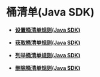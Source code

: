 # 桶清单\(Java SDK\)<a name="obs_21_0421"></a>

-   **[设置桶清单规则\(Java SDK\)](设置桶清单规则(Java-SDK).md)**  

-   **[获取桶清单规则\(Java SDK\)](获取桶清单规则(Java-SDK).md)**  

-   **[列举桶清单规则\(Java SDK\)](列举桶清单规则(Java-SDK).md)**  

-   **[删除桶清单规则\(Java SDK\)](删除桶清单规则(Java-SDK).md)**  

